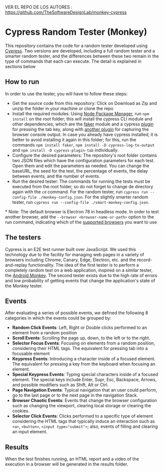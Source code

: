VER EL REPO DE LOS AUTORES : https://github.com/TheSoftwareDesignLab/monkey-cypress

# Cypress Random Tester (Monkey)
This repository contains the code for a random tester developed using [Cypress](https://www.cypress.io/). Two versions are developed, including a full random tester and a smarter random tester, and the differences between these two remain in the type of commands that each can execute. The detail is explained in sections below

## How to run
In order to use the tester, you will have to follow these steps:
- Get the source code from this repository: Click on Download as Zip and unzip the folder in your machine or clone the repo
- Install the required modules: Using [Node Package Manager](https://www.npmjs.com/), run `npm install` on the root folder; this will install the cypress CLI module and other dependencies, which are the [faker](https://www.npmjs.com/package/faker) module and a cypress [plugin](https://github.com/Bkucera/cypress-plugin-tab) for pressing the tab key, along with [another plugin](https://github.com/flotwig/cypress-log-to-output) for capturing the browser console output. In case you already have cypress installed, it is better to avoid installing it again in this folder; for this, run the commands `npm install faker`, `npm install -D cypress-log-to-output` and `npm install -D cypress-plugin-tab` individually.
- Configure the desired parameters: The repository's root folder contains two JSON files which have the configuration parameters for each test. Open them and edit the parameters as needed. You can change the baseURL, the seed for the test, the percentage of events, the delay between events, and the number of events.
- Run the desired tester: The commands for running the tests must be executed from the root folder, so do not forget to change de directory again with the `cd` command. For the random tester, run `cypress run --config-file ./monkey-config.json`. For the slightly smarter random tester, run `cypress run --config-file ./smart-monkey-config.json`. 

\* Note: The default browser is Electron 78 in headless mode. In order to test another browser, add the `--browser <browser-name-or-path>` option to the run command, indicating which of the [supported browsers](https://docs.cypress.io/guides/guides/launching-browsers.html#Browsers) you want to use

## The testers
Cypress is an E2E test runner built over JavaScript. We used this technology due to the facility for managing web pages in a variety of browsers including Chrome, Canary, Edge, Electron, etc. and the record-and-replay functionality. The idea of the first tester is to perform a completely random test on a web application, inspired on a similar tester, the [Android Monkey](https://developer.android.com/studio/test/monkey). The second tester exists due to the high rate of errors and low probability of getting events that change the application's state of the Monkey tester.

## Events
After evaluating a series of possible events, we defined the following 8 categories in which the events could be grouped by:
- **Random Click Events**:
Left, Right or Double clicks performed to an element from a random position
- **Scroll Events**:
Scrolling the page up, down, to the left or to the right.
- **Selector Focus Events**:
Focusing on elements from a random position, considering their HTML tags. The equivalent for pressing tab into a focusable element
- **Keypress Events**:
Introducing a character inside of a focused element. The equivalent for pressing a key from the keyboard when focusing an element.
- **Special Keypress Events**:
Typing special characters inside of a focused element. The special keys include Enter, Supr, Esc, Backspace, Arrows, and possible modifiers such as Shift, Alt or Ctrl.
- **Page Navigation Events**:
Typical navigation that an user could perform, go to the last page or to the next page in the navigation Stack.
- **Browser Chaotic Events**:
Events that change the browser configuration such as changing the viewport, clearing local storage or clearing the cookies.
- **Selector Click Events**:
Clicks performed to a specific type of element considering the HTML tags that typically induce an interaction such as `<a>`, `<button>`, `<input type="submit">`; also, events of filling and clearing an input element.

## Results
When the test finishes running, an HTML report and a video of the execution in a browser will be generated in the results folder.
